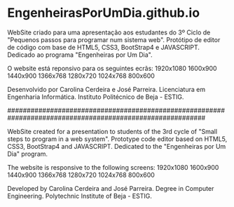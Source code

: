 # EngenheirasPorUmDia.github.io

WebSite criado para uma apresentação aos estudantes do 3º Ciclo de "Pequenos passos para programar num sistema web". Protótipo de editor de código com base de HTML5, CSS3, BootStrap4 e JAVASCRIPT.
Dedicado ao programa "Engenheiras por Um Dia".

O website está reponsivo para os seguintes ecrãs:
1920x1080
1600x900
1440x900
1366x768
1280x720
1024x768
800x600

Desenvolvido por Carolina Cerdeira e José Parreira.
Licenciatura em Engenharia Informática.
Instituto Politécnico de Beja - ESTIG.

###########################################################################################################

WebSite created for a presentation to students of the 3rd cycle of "Small steps to program in a web system". Prototype code editor based on HTML5, CSS3, BootStrap4 and JAVASCRIPT.
Dedicated to the "Engenheiras por Um Dia" program.

The website is responsive to the following screens:
1920x1080
1600x900
1440x900
1366x768
1280x720
1024x768
800x600

Developed by Carolina Cerdeira and José Parreira.
Degree in Computer Engineering.
Polytechnic Institute of Beja - ESTIG.
